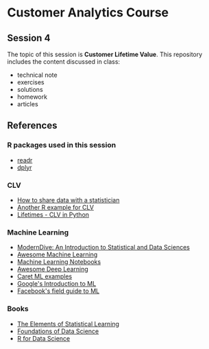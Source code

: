 # Customer Analytics Course

## Session 4

The topic of this session is **Customer Lifetime Value**. This repository includes the content discussed in class:

  - technical note
  - exercises
  - solutions
  - homework
  - articles
 
## References

### R packages used in this session

 - [readr](https://readr.tidyverse.org)
 - [dplyr](https://dplyr.tidyverse.org)
 
### CLV
 
 - [How to share data with a statistician](https://github.com/jtleek/datasharing)
 - [Another R example for CLV](https://github.com/rtheman/CLV)
 - [Lifetimes - CLV in Python](https://github.com/CamDavidsonPilon/lifetimes)
 
### Machine Learning

 - [ModernDive: An Introduction to Statistical and Data Sciences](https://moderndive.com/)
 - [Awesome Machine Learning](https://github.com/josephmisiti/awesome-machine-learning)
 - [Machine Learning Notebooks](https://github.com/ageron/handson-ml)
 - [Awesome Deep Learning](https://github.com/ChristosChristofidis/awesome-deep-learning)
 - [Caret ML examples](https://github.com/tobigithub/caret-machine-learning)
 - [Google's Introduction to ML](https://developers.google.com/machine-learning/crash-course/ml-intro)
 - [Facebook's field guide to ML](https://research.fb.com/the-facebook-field-guide-to-machine-learning-video-series/)

### Books

 - [The Elements of Statistical Learning](https://web.stanford.edu/~hastie/Papers/ESLII.pdf)
 - [Foundations of Data Science](https://www.cs.cornell.edu/jeh/book.pdf)
 - [R for Data Science](http://r4ds.had.co.nz)
